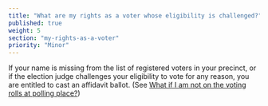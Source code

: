 ```yaml
---
title: "What are my rights as a voter whose eligibility is challenged?"
published: true
weight: 5
section: "my-rights-as-a-voter"
priority: "Minor"
---
```


If your name is missing from the list of registered voters in your precinct, or if the election judge challenges your eligibility to vote for any reason, you are entitled to cast an affidavit ballot. (See [What if I am not on the voting rolls at polling place?](#item-what-if-i-am-not-on-voting-rolls))  

